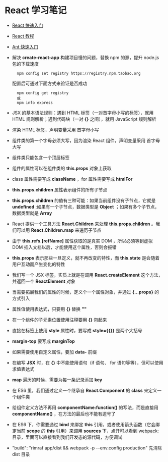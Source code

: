 React 学习笔记
==================================

* <a href="http://www.css88.com/react/docs/hello-world.html" target="_blank">React 快速入门</a>
* <a href="http://www.css88.com/react/tutorial/tutorial.html" target="_blank">React 教程</a>
* <a href="https://ant.design/docs/react/getting-started-cn" target="_blank">Ant 快速入门</a>


* 解决 **create-react-app** 构建项目慢的问题，替换 npm 的源，提升 node.js 包的下载速度

		npm config set registry https://registry.npm.taobao.org
	
	配置后可通过下面方式来验证是否成功
	
		npm config get registry
		或
		npm info express

* JSX 的基本语法规则：遇到 HTML 标签（一对首字母小写的标签），就用 HTML 规则解析；遇到代码块（一对 **{}** 之间），就用 JavaScript 规则解析

* 渲染 HTML 标签，声明变量采用 首字母小写

* 组件类的第一个字母必须大写，因为渲染 React 组件，声明变量采用 首字母大写

* 组件类只能包含一个顶层标签

* 组件的属性可以在组件类的 **this.props** 对象上获取

* class 属性需要写成 **className** ，for 属性需要写成 **htmlFor**

* **this.props.children** 属性表示组件的所有子节点

* **this.props.children** 的值有三种可能：如果当前组件没有子节点，它就是 **undefined** ;如果有一个子节点，数据类型是 **Object** ；如果有多个子节点，数据类型就是 **Array**

* React 提供一个工具方法 **React.Children** 来处理 **this.props.children** 。我们可以用 **React.Children.map** 来遍历子节点

* 由于 **this.refs.[refName]** 属性获取的是真实 DOM ，所以必须等到虚拟 DOM 插入文档以后，才能使用这个属性，否则会报错

* **this.props** 表示那些一旦定义，就不再改变的特性，而 **this.state** 是会随着用户互动而产生变化的特性

* 我们写一个 JSX 标签，实质上就是在调用 **React.createElement** 这个方法，并返回一个 **ReactElement** 对象

* 当需要拓展我们的属性的时候，定义个一个属性对象，并通过 **{…props}** 的方式引入

* 属性值使用表达式，只要用 **{}** 替换 **""**

* 在一个组件的子元素位置使用注释要用 **{}** 包起来

* 直接在标签上使用 **style** 属性时，要写成 **style={{}}** 是两个大括号

* **margin-top** 要写成 **marginTop**

* 如果需要使用自定义属性，要加 **data-** 前缀

* 在编写 **JSX** 时，在 **{}** 中不能使用语句（if 语句、 for 语句等等），但可以使用求值表达式

* **map** 遍历的时候，需要为每一条记录添加 **key**

* 在 ES6 里，我们通过定义一个继承自 **React.Component** 的 **class** 来定义一个组件类

* 给组件定义方法不再用 **componentName:function()** 的写法，而是直接用 **componentName()** ，在方法的最后也不能有逗号了

* 在 ES6 下，你需要通过 **bind** 来绑定 **this** 引用，或者使用箭头函数（它会绑定当前 **scope** 的 **this** 引用）来调用 **sources** 下，点开可以看到 webpack: 目录，里面可以直接看到我们开发态的源代码，方便调试

* "build": "rimraf app/dist && webpack -p --env.config production" 先清除 dist 目录




